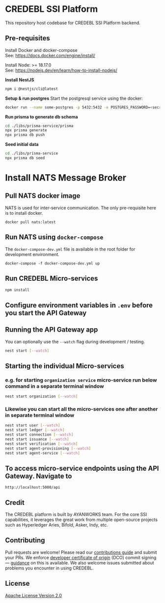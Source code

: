 # CREDEBL SSI Platform

This repository host codebase for CREDEBL SSI Platform backend.

## Pre-requisites

Install Docker and docker-compose
</br>See: https://docs.docker.com/engine/install/

Install Node: >= 18.17.0
</br>See: https://nodejs.dev/en/learn/how-to-install-nodejs/

**Install NestJS**

```bash
npm i @nestjs/cli@latest
```

**Setup & run postgres**
Start the postgresql service using the docker:

```bash
docker run --name some-postgres -p 5432:5432 -e POSTGRES_PASSWORD=<secretpassword> -e POSTGRES_USER=credebl -d postgres
```

**Run prisma to generate db schema**

```bash
cd ./libs/prisma-service/prisma
npx prisma generate
npx prisma db push
```

**Seed initial data**

```bash
cd ./libs/prisma-service
npx prisma db seed
```

# Install NATS Message Broker

## Pull NATS docker image

NATS is used for inter-service communication. The only pre-requisite here is to install docker.

```
docker pull nats:latest
```

## Run NATS using `docker-compose`

The `docker-compose-dev.yml` file is available in the root folder for development environment.

```
docker-compose -f docker-compose-dev.yml up
```

## Run CREDEBL Micro-services

```bash
npm install
```

## Configure environment variables in `.env` before you start the API Gateway

## Running the API Gateway app

You can optionally use the `--watch` flag during development / testing.

```bash
nest start [--watch]
```

## Starting the individual Micro-services

### e.g. for starting `organization service` micro-service run below command in a separate terminal window

```bash
nest start organization [--watch]
```

### Likewise you can start all the micro-services one after another in separate terminal window

```bash
nest start user [--watch]
nest start ledger [--watch]
nest start connection [--watch]
nest start issuance [--watch]
nest start verification [--watch]
nest start agent-provisioning [--watch]
nest start agent-service [--watch]
```

## To access micro-service endpoints using the API Gateway. Navigate to

```
http://localhost:5000/api
```

## Credit

The CREDEBL platform is built by AYANWORKS team.
For the core SSI capabilities, it leverages the great work from multiple open-source projects such as Hyperledger Aries, Bifold, Asker, Indy, etc.

## Contributing

Pull requests are welcome! Please read our [contributions guide](https://github.com/credebl/platform/blob/main/CONTRIBUTING.md) and submit your PRs. We enforce [developer certificate of origin](https://developercertificate.org/) (DCO) commit signing — [guidance](https://github.com/apps/dco) on this is available. We also welcome issues submitted about problems you encounter in using CREDEBL.

## License

[Apache License Version 2.0](https://github.com/credebl/platform/blob/main/LICENSE)
